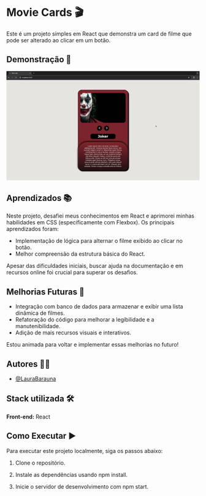 
# Movie Cards 🎬 

Este é um projeto simples em React que demonstra um card de filme que pode ser alterado ao clicar em um botão.


## Demonstração 🎥

![Demonstração do Projeto](https://github.com/LauraBarauna/MovieCards/blob/main/src/assets/images/demonstracao-gif.gif)


## Aprendizados 📚
Neste projeto, desafiei meus conhecimentos em React e aprimorei minhas habilidades em CSS (especificamente com Flexbox). Os principais aprendizados foram:

- Implementação de lógica para alternar o filme exibido ao clicar no botão.
- Melhor compreensão da estrutura básica do React.

Apesar das dificuldades iniciais, buscar ajuda na documentação e em recursos online foi crucial para superar os desafios.


## Melhorias Futuras 🔮

- Integração com banco de dados para armazenar e exibir uma lista dinâmica de filmes.
- Refatoração do código para melhorar a legibilidade e a manutenibilidade.
- Adição de mais recursos visuais e interativos.

Estou animada para voltar e implementar essas melhorias no futuro!

## Autores 🧑‍💻

- [@LauraBarauna](https://github.com/LauraBarauna)


## Stack utilizada 🛠️

**Front-end:** React



## Como Executar ▶️

Para executar este projeto localmente, siga os passos abaixo:

1. Clone o repositório.

2. Instale as dependências usando npm install.

3. Inicie o servidor de desenvolvimento com npm start.
